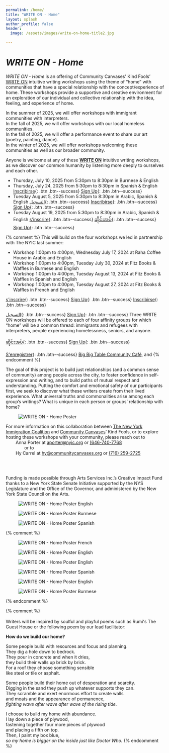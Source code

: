 ```yaml
---
permalink: /home/
title: "WRITE ON - Home"
layout: splash
author_profile: false
header:
  image: /assets/images/write-on-home-title2.jpg

---
```



# *WRITE ON - Home*

*WRITE ON - Home* is an offering of Community Canvases' Kind Fools’ [WRITE ON](https://kindfools.org/writeon/) intuitive writing workshops using the theme of “home” with communities that have a special relationship with the concept/experience of home. These workshops provide a supportive and creative environment for an exploration of our individual and collective relationship with the idea, feeling, and experience of home.

In the summer of 2025, we will offer workshops with immigrant communities with interpreters.<br>
In the fall of 2025, we will offer workshops with our local homeless communities.<br>
In the fall of 2025, we will offer a performance event to share our art (poetry, painting, dance).<br>
In the winter of 2025, we will offer workshops welcoming these communities as well as our broader community.

Anyone is welcome at any of these **[WRITE ON](/writeon/)** intuitive writing workshops, as we discover our common humanity by listening more deeply to ourselves and each other.

- Thursday, July 10, 2025 from 5:30pm to 8:30pm in Burmese & English
- Thursday, July 24, 2025 from 5:30pm to 8:30pm in Spanish & English
[Inscribirse](
https://docs.google.com/forms/d/e/1FAIpQLSfZ_T1jTv1M-WmPdsqv6-G5zBteNEKQoFVzN-iNw4Dl6OPkDQ/viewform?usp=sf_link
){: .btn .btn--success}
[Sign Up](
https://docs.google.com/forms/d/e/1FAIpQLSeLEdRzDn_djTI7fl-uwrzeIy_DKsX_Iz_tKziYWRRHUkVing/viewform?usp=sf_link
){: .btn .btn--success}
- Tuesday August 5, 2025 from 5:30pm to 8:30pm in Arabic, Spanish & English
[التسجيل](
https://docs.google.com/forms/d/e/1FAIpQLSerfVI86bF9G-PdLrSbkCPRUtIXxPMWOtPKLf2CSTTRAPjLKA/viewform?usp=sf_link
){: .btn .btn--success}
[Inscribirse](
https://docs.google.com/forms/d/e/1FAIpQLSfZ_T1jTv1M-WmPdsqv6-G5zBteNEKQoFVzN-iNw4Dl6OPkDQ/viewform?usp=sf_link
){: .btn .btn--success}
[Sign Up](
https://docs.google.com/forms/d/e/1FAIpQLSeLEdRzDn_djTI7fl-uwrzeIy_DKsX_Iz_tKziYWRRHUkVing/viewform?usp=sf_link
){: .btn .btn--success}
- Tuesday August 19, 2025 from 5:30pm to 8:30pm in Arabic, Spanish & English
[s'inscrire](
https://docs.google.com/forms/d/e/1FAIpQLSclICzi9T8bZ2uHTiYaQSvrNoqb9ELCdQP7bVy8LlmF9NH2Tg/viewform?usp=sf_link
){: .btn .btn--success}
[ဆိုင်းအပ်](
https://docs.google.com/forms/d/e/1FAIpQLSdudIG8fT2u5i_BmL2VwRwczaVoxLozgnoEqwNkGc7bt2x5Xw/viewform?usp=sf_link
){: .btn .btn--success}
[Sign Up](
https://docs.google.com/forms/d/e/1FAIpQLSeLEdRzDn_djTI7fl-uwrzeIy_DKsX_Iz_tKziYWRRHUkVing/viewform?usp=sf_link
){: .btn .btn--success}

{% comment %}
This will build on the four workshops we led in partnership with The NYIC last summer:

- Workshop 1:00pm to 4:00pm, Wednesday July 17, 2024 at Raha Coffee House in Arabic and English
- Workshop 1:00pm to 4:00pm, Tuesday July 30, 2024 at Fitz Books & Waffles in Burmese and English
- Workshop 1:00pm to 4:00pm, Tuesday August 13, 2024 at Fitz Books & Waffles in Spanish and English
- Workshop 1:00pm to 4:00pm, Tuesday August 27, 2024 at Fitz Books & Waffles in French and English

[s'inscrire](
https://docs.google.com/forms/d/e/1FAIpQLSclICzi9T8bZ2uHTiYaQSvrNoqb9ELCdQP7bVy8LlmF9NH2Tg/viewform?usp=sf_link
){: .btn .btn--success}
[Sign Up](
https://docs.google.com/forms/d/e/1FAIpQLSeLEdRzDn_djTI7fl-uwrzeIy_DKsX_Iz_tKziYWRRHUkVing/viewform?usp=sf_link
){: .btn .btn--success}
[Inscribirse](
https://docs.google.com/forms/d/e/1FAIpQLSfZ_T1jTv1M-WmPdsqv6-G5zBteNEKQoFVzN-iNw4Dl6OPkDQ/viewform?usp=sf_link
){: .btn .btn--success}

[التسجيل](
https://docs.google.com/forms/d/e/1FAIpQLSerfVI86bF9G-PdLrSbkCPRUtIXxPMWOtPKLf2CSTTRAPjLKA/viewform?usp=sf_link
){: .btn .btn--success}
[Sign Up](
https://docs.google.com/forms/d/e/1FAIpQLSeLEdRzDn_djTI7fl-uwrzeIy_DKsX_Iz_tKziYWRRHUkVing/viewform?usp=sf_link
){: .btn .btn--success}
Three WRITE ON workshops will be offered to each of four affinity groups for which “home” will be a common thread: immigrants and refugees with interpreters, people experiencing homelessness, seniors, and anyone.

[ဆိုင်းအပ်](
https://docs.google.com/forms/d/e/1FAIpQLSdudIG8fT2u5i_BmL2VwRwczaVoxLozgnoEqwNkGc7bt2x5Xw/viewform?usp=sf_link
){: .btn .btn--success}
[Sign Up](
https://docs.google.com/forms/d/e/1FAIpQLSeLEdRzDn_djTI7fl-uwrzeIy_DKsX_Iz_tKziYWRRHUkVing/viewform?usp=sf_link
){: .btn .btn--success}

[S'enregistrer](
https://docs.google.com/forms/d/e/1FAIpQLSeLEdRzDn_djTI7fl-uwrzeIy_DKsX_Iz_tKziYWRRHUkVing/viewform?usp=sf_link
){: .btn .btn--success}
[Big Big Table Community Café](https://www.bigbigtable.org), and
{% endcomment %}

The goal of this project is to build just relationships (and a common sense of community) among people across the city, to foster confidence in self-expression and writing, and to build paths of mutual respect and understanding. Putting the comfort and emotional safety of our participants first, we seek to discover what these writers create from their lived experience. What universal truths and commonalities arise among each group’s writings? What is unique in each person or groups’ relationship with home?

<figure style="max-width: 945px" class="align-center">
  <img src="/assets/images/writeonhomeposter1.png"
   alt="WRITE ON - Home Poster">
</figure> 

For more information on this collaboration between
[The New York Immigration Coalition](https://www.nyic.org)
and [Community Canvases](https://communitycanvases.org)’ Kind Fools,
or to explore hosting these workshops with your
community, please reach out to<br>
&nbsp; &nbsp; &nbsp; &nbsp; Anna Porter at
[aporter@nyic.org](mailto:aporter@nyic.org) or [(646-740-7768](tel:6467407768)<br>
&nbsp; &nbsp; &nbsp; &nbsp; &nbsp; &nbsp; &nbsp; &nbsp;or to<br>
&nbsp; &nbsp; &nbsp; &nbsp; Hy Carrel
at [hy@communitycanvases.org](mailto:hy@communitycanvasess.org) or [(716) 259-2725](tel:7162592725)

<br><br>

Funding is made possible through Arts Services Inc.’s Creative Impact Fund thanks to a New York State Senate Initiative supported by the NYS Legislature and the Office of the Governor, and administered by the New York State Council on the Arts.

<figure style="max-width: 966px" class="align-center">
  <img src="/assets/images/writeonhomeflyer20250710_english.png"
   alt="WRITE ON - Home Poster English">
</figure> 

<figure style="max-width: 966px" class="align-center">
  <img src="/assets/images/writeonhomeflyer20250710_burmese.png"
   alt="WRITE ON - Home Poster Burmese">
</figure> 

<figure style="max-width: 966px" class="align-center">
  <img src="/assets/images/writeonhomeflyer20250724_spanish.png"
   alt="WRITE ON - Home Poster Spanish">
</figure> 




{% comment %}
<figure style="max-width: 966px" class="align-center">
  <img src="/assets/images/writeonhomeflyer20240827_french.png"
   alt="WRITE ON - Home Poster French">
</figure> 

<figure style="max-width: 966px" class="align-center">
  <img src="/assets/images/writeonhomeflyer20240827_english.png"
   alt="WRITE ON - Home Poster English">
</figure> 

<figure style="max-width: 966px" class="align-center">
  <img src="/assets/images/writeonhomeflyer20240813_english.png"
   alt="WRITE ON - Home Poster English">
</figure> 

<figure style="max-width: 966px" class="align-center">
  <img src="/assets/images/writeonhomeflyer20240813_spanish.png"
   alt="WRITE ON - Home Poster Spanish">
</figure> 

<figure style="max-width: 966px" class="align-center">
  <img src="/assets/images/writeonhomeflyer20240730_english.png"
   alt="WRITE ON - Home Poster English">
</figure> 

<figure style="max-width: 966px" class="align-center">
  <img src="/assets/images/writeonhomeflyer20240730_burmese.png"
   alt="WRITE ON - Home Poster Burmese">
</figure> 
{% endcomment %}

{% comment %}
<br><br>
Writers will be inspired by soulful and playful poems
such as Rumi's The Guest House or the following poem
by our lead facilitator:

**How do we build our home?**

Some people build with resources and focus and planning.<br>
They dig a hole down to bedrock.<br>
They pour in concrete and when it dries,<br>
they build their walls up brick by brick.<br>
For a roof they choose something sensible<br>
like steel or tile or asphalt. 

Some people build their home out of desperation and scarcity.<br>
Digging in the sand they push up whatever supports they can.<br>
They scramble and exert enormous effort to create walls<br>
and moats and the appearance of permanence,<br>
*fighting wave after wave after wave of the rising tide.*

I choose to build my home with abundance.<br>
I lay down a piece of plywood,<br>
fastening together four more pieces of plywood<br>
and placing a fifth on top.<br>
Then, I paint my box blue,<br>
*so my home is bigger on the inside just like Doctor Who.*
{% endcomment %}
